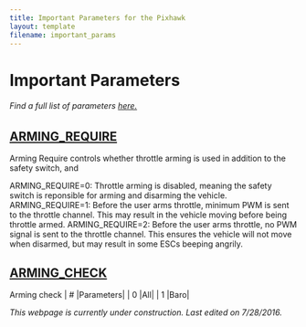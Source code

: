 ```yaml
---
title: Important Parameters for the Pixhawk
layout: template
filename: important_params
--- 
```


# Important Parameters

###### Find a full list of parameters [here.](http://ardupilot.org/copter/docs/parameters.html)

## [ARMING_REQUIRE](http://ardupilot.org/plane/docs/arming-throttle.html)

Arming Require controls whether throttle arming is used in addition to the safety switch, and 

ARMING_REQUIRE=0: Throttle arming is disabled, meaning the safety switch is reponsible for arming and disarming the vehicle.
ARMING_REQUIRE=1: Before the user arms throttle, minimum PWM is sent to the throttle channel. This may result in the vehicle moving before being throttle armed.
ARMING_REQUIRE=2: Before the user arms throttle, no PWM signal is sent to the throttle channel. This ensures the vehicle will not move when disarmed, but may result in some ESCs beeping angrily.

## [ARMING_CHECK](http://ardupilot.org/copter/docs/parameters.html#arming-check-arming-check)

Arming check 
| # |Parameters|
| 0 |All|
| 1 |Baro|


*This webpage is currently under construction. Last edited on 7/28/2016.*
